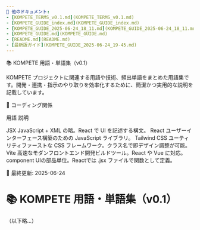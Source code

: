 ```yaml
---
🔗 他のドキュメント:
- [KOMPETE_TERMS_v0.1.md](KOMPETE_TERMS_v0.1.md)
- [KOMPETE_GUIDE_index.md](KOMPETE_GUIDE_index.md)
- [KOMPETE_GUIDE_2025-06-24_18_11.md](KOMPETE_GUIDE_2025-06-24_18_11.md)
- [KOMPETE_GUIDE.md](KOMPETE_GUIDE.md)
- [README.md](README.md)
- [最新版ガイド](KOMPETE_GUIDE_2025-06-24_19-45.md)
---
```


📚 KOMPETE 用語・単語集（v0.1）

KOMPETE プロジェクトに関連する用語や技術、頻出単語をまとめた用語集です。開発・連携・指示のやり取りを効率化するために、簡潔かつ実用的な説明を記載しています。



💬 コーディング関係

用語	説明

JSX	JavaScript + XML の略。React で UI を記述する構文。
React	ユーザーインターフェース構築のための JavaScript ライブラリ。
Tailwind CSS	ユーティリティファーストな CSS フレームワーク。クラス名で即デザイン調整が可能。
Vite	高速なモダンフロントエンド開発ビルドツール。React や Vue に対応。
component	UIの部品単位。Reactでは .jsx ファイルで関数として定義。




📅 最終更新: 2025-06-24



# 📚 KOMPETE 用語・単語集（v0.1）

（以下略...）
